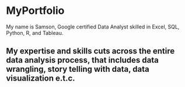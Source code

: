# MyPortfolio
My name is Samson, Google certified Data Analyst skilled in Excel, SQL, Python, R, and Tableau. 

## My expertise and skills cuts across the entire data analysis process, that includes data wrangling, story telling with data, data visualization e.t.c.
